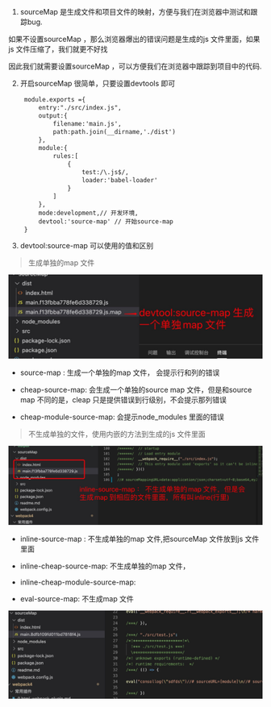 1.  sourceMap 是生成文件和项目文件的映射，方便与我们在浏览器中测试和跟踪bug.

   如果不设置sourceMap ，那么浏览器爆出的错误问题是生成的js 文件里面，如果js 文件压缩了，我们就更不好找

   因此我们就需要设置sourceMap ，可以方便我们在浏览器中跟踪到项目中的代码.

2. 开启sourceMap 很简单，只要设置devtools 即可

        module.exports ={
            entry:"./src/index.js",
            output:{
                filename:'main.js',
                path:path.join(__dirname,'./dist')
            },
            module:{
                rules:[
                    {
                        test:/\.js$/,
                        loader:'babel-loader'
                    }
                ]
            },
            mode:development,// 开发环境,
            devtool:'source-map' // 开始source-map
        }

3. devtool:source-map 可以使用的值和区别

> 生成单独的map 文件

   ![avatar](../assets/sourceMap.jpg)

+ source-map : 生成一个单独的map 文件， 会提示行和列的错误

+ cheap-source-map: 会生成一个单独的source map 文件，但是和source map 不同的是，cleap 只是提供错误到行级别，不会提示那列错误

+ cheap-module-source-map: 会提示node_modules 里面的错误


> 不生成单独的文件，使用内嵌的方法到生成的js 文件里面 

   ![avatar](../assets/inline-source-map.jpg)


  
+ inline-source-map : 不生成单独的map 文件,把sourceMap 文件放到js 文件里面


+ inline-cheap-source-map: 不生成单独的map 文件，

+ inline-cheap-module-source-map: 

+ eval-source-map: 不生成map 文件

![avatar](../assets/eval-source-map.jpg)